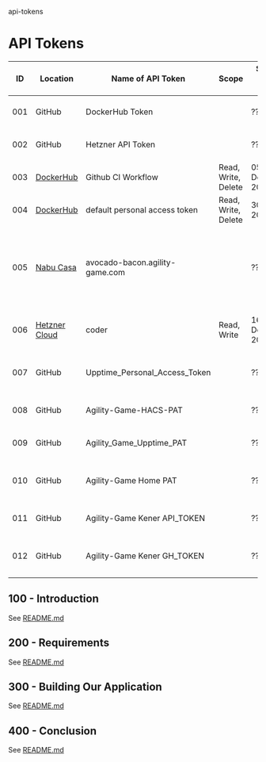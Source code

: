 api-tokens
# API Tokens

| ID | Location | Name of API Token | Scope| Start of API Token | Last Used | End of API Token | Status | Comments |
| -- | -- | -- | -- | -- | -- | -- | -- | -- |
| 001 | GitHub | DockerHub Token | | ?? | ?? | 31 December 2024 | | DOCKERHUB_TOKEN |
| 002 | GitHub | Hetzner API Token | | ?? | ?? | 31 December 2024 | | HETZNER_API_TOKEN |
| 003 | [DockerHub](https://app.docker.com) | Github CI Workflow | Read, Write, Delete | 05 December 2024 | 13 December 2024 | 05 December 2025 | Active | GITHUB_CI_WORKFLOW |
| 004 | [DockerHub](https://app.docker.com) | default personal access token | Read, Write, Delete | 30 july 2022 | Dec 13, 2024 | Never | Active | default-personal-access-token |
| 005 | [Nabu Casa]() | avocado-bacon.agility-game.com | | ?? | | 23 December 2024 | Active | 9d.....ui.nabu.casa <br/> You do not need to do anything. The certificates for your instance will renew automatically as long as your subscription is active. |
| 006 | [Hetzner Cloud](https://console.hetzner.cloud) | coder | Read, Write | 16 December 2024 | ?? | 31 December 2024 ? | Active | API Token on Hetzner Cloud that facilitates the deployment of Coder to Hetzner Cloud |
| 007 | GitHub | Upptime_Personal_Access_Token | | ?? | Last used within the last 7 months | Expires Tue, Dec 31 2024 | Expiring | Renew |
| 008 | GitHub | Agility-Game-HACS-PAT | | ?? | Never used | Expires Tue, Dec 31 2024 | Expiring | Renew |
| 009 | GitHub | Agility_Game_Upptime_PAT | | ?? | Never used | Expires Tue, Dec 31 2024 | Expiring | Renew |
| 010 | GitHub | Agility-Game Home PAT | | ?? | Last used within the last 11 months | Expires Tue, Dec 31 2024 | Expiring | Renew |
| 011 | GitHub | Agility-Game Kener API_TOKEN | | ?? | Never used | Expires Tue, Dec 31 2024 | Expiring | Renew |
| 012 | GitHub | Agility-Game Kener GH_TOKEN | | ?? | Last used within the last 7 months | Expires Tue, Dec 31 2024 | Expiring | Renew |

## 100 - Introduction

See [README.md](./100/README.md)

## 200 - Requirements

See [README.md](./200/README.md)

## 300 - Building Our Application

See [README.md](./300/README.md)

## 400 - Conclusion

See [README.md](./400/README.md)

